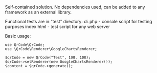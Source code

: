 
Self-contained solution. No dependencies used, can be added to any 
framework as an external library.

Functional tests are in "test" directory:
    cli.php - console script for testing purposes
    index.html - test script for any web server
    
Basic usage:

    use QrCode\QrCode;
    use \QrCode\Renderer\GoogleChartsRenderer;
    
    $qrCode = new QrCode("Test", 100, 100);
    $qrCode->setRenderer(new GoogleChartsRenderer());
    $content = $qrCode->generate();
    
